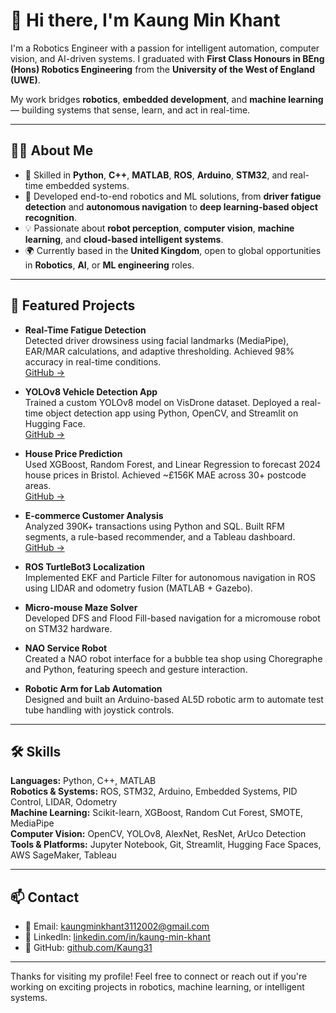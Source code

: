 # 👋 Hi there, I'm Kaung Min Khant

I'm a Robotics Engineer with a passion for intelligent automation, computer vision, and AI-driven systems. I graduated with **First Class Honours in BEng (Hons) Robotics Engineering** from the **University of the West of England (UWE)**.

My work bridges **robotics**, **embedded development**, and **machine learning** — building systems that sense, learn, and act in real-time.

---

## 👨‍💻 About Me

- 🔧 Skilled in **Python**, **C++**, **MATLAB**, **ROS**, **Arduino**, **STM32**, and real-time embedded systems.
- 🤖 Developed end-to-end robotics and ML solutions, from **driver fatigue detection** and **autonomous navigation** to **deep learning-based object recognition**.
- 💡 Passionate about **robot perception**, **computer vision**, **machine learning**, and **cloud-based intelligent systems**.
- 🌍 Currently based in the **United Kingdom**, open to global opportunities in **Robotics**, **AI**, or **ML engineering** roles.

---

## 🚀 Featured Projects

- **Real-Time Fatigue Detection**  
  Detected driver drowsiness using facial landmarks (MediaPipe), EAR/MAR calculations, and adaptive thresholding. Achieved 98% accuracy in real-time conditions.  
  [GitHub →](https://github.com/Kaung31/thesis-fatigue-detection)

- **YOLOv8 Vehicle Detection App**  
  Trained a custom YOLOv8 model on VisDrone dataset. Deployed a real-time object detection app using Python, OpenCV, and Streamlit on Hugging Face.  
  [GitHub →](https://github.com/Kaung31/vehicle_detection)

- **House Price Prediction**  
  Used XGBoost, Random Forest, and Linear Regression to forecast 2024 house prices in Bristol. Achieved ~£156K MAE across 30+ postcode areas.  
  [GitHub →](https://github.com/Kaung31/bristol_house_price_prediction)

- **E-commerce Customer Analysis**  
  Analyzed 390K+ transactions using Python and SQL. Built RFM segments, a rule-based recommender, and a Tableau dashboard.  
  [GitHub →](https://github.com/Kaung31/ecommerce-customer-analysis)

- **ROS TurtleBot3 Localization**  
  Implemented EKF and Particle Filter for autonomous navigation in ROS using LIDAR and odometry fusion (MATLAB + Gazebo).

- **Micro-mouse Maze Solver**  
  Developed DFS and Flood Fill-based navigation for a micromouse robot on STM32 hardware.

- **NAO Service Robot**  
  Created a NAO robot interface for a bubble tea shop using Choregraphe and Python, featuring speech and gesture interaction.

- **Robotic Arm for Lab Automation**  
  Designed and built an Arduino-based AL5D robotic arm to automate test tube handling with joystick controls.

---

## 🛠️ Skills

**Languages:** Python, C++, MATLAB  
**Robotics & Systems:** ROS, STM32, Arduino, Embedded Systems, PID Control, LIDAR, Odometry  
**Machine Learning:** Scikit-learn, XGBoost, Random Cut Forest, SMOTE, MediaPipe  
**Computer Vision:** OpenCV, YOLOv8, AlexNet, ResNet, ArUco Detection  
**Tools & Platforms:** Jupyter Notebook, Git, Streamlit, Hugging Face Spaces, AWS SageMaker, Tableau  

---

## 📫 Contact

- 📧 Email: kaungminkhant3112002@gmail.com  
- 💼 LinkedIn: [linkedin.com/in/kaung-min-khant](https://www.linkedin.com/in/kaung-min-khant/)  
- 🧠 GitHub: [github.com/Kaung31](https://github.com/Kaung31)

---

Thanks for visiting my profile! Feel free to connect or reach out if you're working on exciting projects in robotics, machine learning, or intelligent systems.
